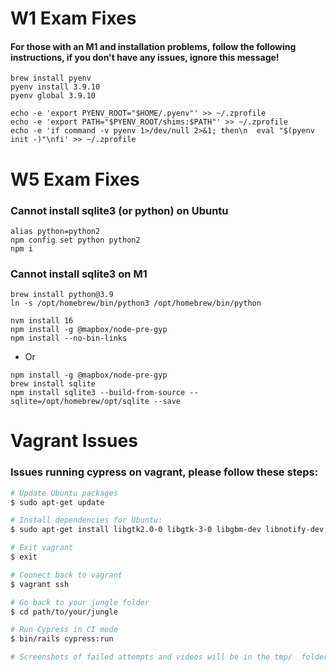 # W1 Exam Fixes

#### For those with an M1 and installation problems, follow the following instructions, if you don't have any issues, ignore this message!

```
brew install pyenv
pyenv install 3.9.10
pyenv global 3.9.10

echo -e 'export PYENV_ROOT="$HOME/.pyenv"' >> ~/.zprofile
echo -e 'export PATH="$PYENV_ROOT/shims:$PATH"' >> ~/.zprofile
echo -e 'if command -v pyenv 1>/dev/null 2>&1; then\n  eval "$(pyenv init -)"\nfi' >> ~/.zprofile
```

# W5 Exam Fixes

### Cannot install sqlite3 (or python) on Ubuntu

```
alias python=python2
npm config set python python2
npm i
```

### Cannot install sqlite3 on M1

```
brew install python@3.9
ln -s /opt/homebrew/bin/python3 /opt/homebrew/bin/python

nvm install 16
npm install -g @mapbox/node-pre-gyp
npm install --no-bin-links
```

* Or

```
npm install -g @mapbox/node-pre-gyp
brew install sqlite
npm install sqlite3 --build-from-source --sqlite=/opt/homebrew/opt/sqlite --save
```

# Vagrant Issues

### Issues running cypress on vagrant, please follow these steps:

```sh
# Update Ubuntu packages
$ sudo apt-get update

# Install dependencies for Ubuntu:
$ sudo apt-get install libgtk2.0-0 libgtk-3-0 libgbm-dev libnotify-dev libgconf-2-4 libnss3 libxss1 libasound2 libxtst6 xauth xvfb

# Exit vagrant
$ exit

# Connect back to vagrant
$ vagrant ssh

# Go back to your jungle folder
$ cd path/to/your/jungle

# Run Cypress in CI mode
$ bin/rails cypress:run

# Screenshots of failed attempts and videos will be in the tmp/  folder of your Jungle !
```
